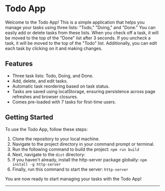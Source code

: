 # Todo App

Welcome to the Todo App! This is a simple application that helps you manage your tasks using three lists: "Todo," "Doing," and "Done." You can easily add or delete tasks from these lists. When you check off a task, it will be moved to the top of the "Done" list after 3 seconds. If you uncheck a task, it will be moved to the top of the "Todo" list. Additionally, you can edit each task by clicking on it and making changes.

## Features

- Three task lists: Todo, Doing, and Done.
- Add, delete, and edit tasks.
- Automatic task reordering based on task status.
- Tasks are saved using localStorage, ensuring persistence across page refreshes and browser closures.
- Comes pre-loaded with 7 tasks for first-time users.

## Getting Started

To use the Todo App, follow these steps:

1. Clone the repository to your local machine.
2. Navigate to the project directory in your command prompt or terminal.
3. Run the following command to build the project: ``` npm run build ```
4. Next, navigate to the `dist` directory:
5. If you haven't already, install the http-server package globally: ``` npm install -g http-server ```
6. Finally, run this command to start the server: ```http-server```


You are now ready to start managing your tasks with the Todo App!

---

